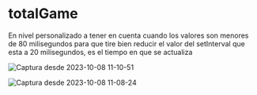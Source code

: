 # totalGame
En nivel personalizado a tener en cuenta cuando los valores son menores de 80 milisegundos para que tire bien reducir el valor del setInterval que esta a 20 milisegundos, es el tiempo en que se actualiza



![Captura desde 2023-10-08 11-10-51](https://github.com/carlfei/totalGame/assets/49040356/6cad9dba-98c5-4a6b-a95a-94c04a9c3d44)






![Captura desde 2023-10-08 11-08-24](https://github.com/carlfei/totalGame/assets/49040356/624f11db-ac86-4701-897a-2a6c4dc7aa1f)




